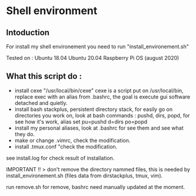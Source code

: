 # Shell environment 

## Intoduction 
For install my shell environement you need to run "install_environement.sh"

Tested on : 
Ubuntu 18.04 
Ubuntu 20.04 
Raspberry Pi OS (august 2020)


## What this script do : 
* install cexe "/usr/local/bin/cexe" cexe is a script put on /usr/local/bin, replace exec with an alias from .bashrc, the goal is execute gui software detached and quietly. 
* install bash stackplus, persistent directory stack, for easily go on directories you work on, look at bash commands : pushd, dirs, popd, for see how it's work, alias set pu=pushd d=dirs po=popd 
* install my personal aliases, look at .bashrc for see them and see what they do.
* make or change .vimrc, check the modification.
* install .tmux.conf "check the modification.

see install.log for check result of installation.

IMPORTANT !! >  don't remove the directory nammed files, this is needed by install_environement.sh (files data from dirstackplus, tmux, vim). 

run remove.sh for remove, bashrc need manually updated at the moment. 
